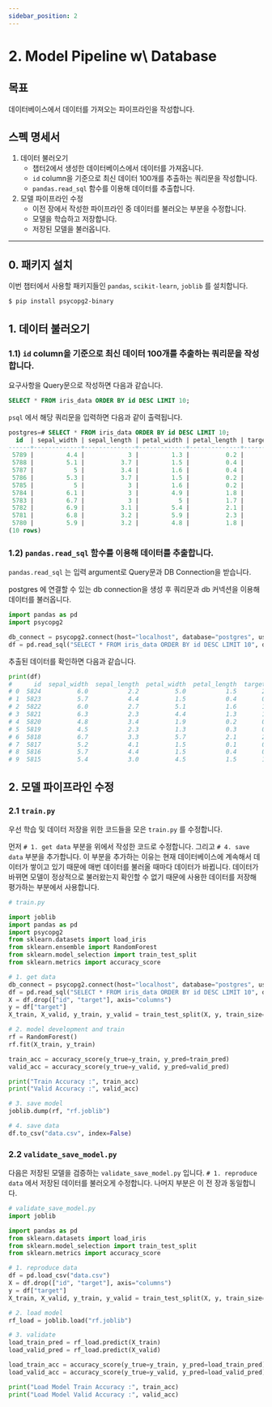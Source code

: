 ```yaml
---
sidebar_position: 2
---
```


# 2. Model Pipeline w\ Database

## 목표

데이터베이스에서 데이터를 가져오는 파이프라인을 작성합니다.

## 스펙 명세서

1. 데이터 불러오기
    - 챕터2에서 생성한 데이터베이스에서 데이터를 가져옵니다.
    - `id` column을 기준으로 최신 데이터 100개를 추출하는 쿼리문을 작성합니다.
    - `pandas.read_sql` 함수를 이용해 데이터를 추출합니다.
2. 모델 파이프라인 수정
    - 이전 장에서 작성한 파이프라인 중 데이터를 불러오는 부분을 수정합니다.
    - 모델을 학습하고 저장합니다.
    - 저장된 모델을 불러옵니다.

---

## 0. 패키지 설치

이번 챕터에서 사용할 패키지들인 `pandas`, `scikit-learn`, `joblib` 를 설치합니다.

```bash
$ pip install psycopg2-binary
```

## 1. 데이터 불러오기

### 1.1) `id` column을 기준으로 최신 데이터 100개를 추출하는 쿼리문을 작성합니다.

요구사항을 Query문으로 작성하면 다음과 같습니다.

```sql
SELECT * FROM iris_data ORDER BY id DESC LIMIT 10;
```

`psql` 에서 해당 쿼리문을 입력하면 다음과 같이 출력됩니다.

```sql
postgres=# SELECT * FROM iris_data ORDER BY id DESC LIMIT 10;
  id  | sepal_width | sepal_length | petal_width | petal_length | target
------+-------------+--------------+-------------+--------------+--------
 5789 |         4.4 |            3 |         1.3 |          0.2 |      0
 5788 |         5.1 |          3.7 |         1.5 |          0.4 |      0
 5787 |           5 |          3.4 |         1.6 |          0.4 |      0
 5786 |         5.3 |          3.7 |         1.5 |          0.2 |      0
 5785 |           5 |            3 |         1.6 |          0.2 |      0
 5784 |         6.1 |            3 |         4.9 |          1.8 |      2
 5783 |         6.7 |            3 |           5 |          1.7 |      1
 5782 |         6.9 |          3.1 |         5.4 |          2.1 |      2
 5781 |         6.8 |          3.2 |         5.9 |          2.3 |      2
 5780 |         5.9 |          3.2 |         4.8 |          1.8 |      1
(10 rows)
```

### 1.2) `pandas.read_sql` 함수를 이용해 데이터를 추출합니다.

`pandas.read_sql` 는 입력 argument로 Query문과 DB Connection을 받습니다.

postgres 에 연결할 수 있는 db connection을 생성 후 쿼리문과 db 커넥션을 이용해 데이터를 불러옵니다.

```python
import pandas as pd
import psycopg2

db_connect = psycopg2.connect(host="localhost", database="postgres", user="postgres", password="mypassword")
df = pd.read_sql("SELECT * FROM iris_data ORDER BY id DESC LIMIT 10", db_connect)
```

추출된 데이터를 확인하면 다음과 같습니다.

```python
print(df)
#      id  sepal_width  sepal_length  petal_width  petal_length  target
# 0  5824          6.0           2.2          5.0           1.5       2
# 1  5823          5.7           4.4          1.5           0.4       0
# 2  5822          6.0           2.7          5.1           1.6       1
# 3  5821          6.3           2.3          4.4           1.3       1
# 4  5820          4.8           3.4          1.9           0.2       0
# 5  5819          4.5           2.3          1.3           0.3       0
# 6  5818          6.7           3.3          5.7           2.1       2
# 7  5817          5.2           4.1          1.5           0.1       0
# 8  5816          5.7           4.4          1.5           0.4       0
# 9  5815          5.4           3.0          4.5           1.5       19
```

## 2. 모델 파이프라인 수정

### 2.1 `train.py`
우선 학습 및 데이터 저장을 위한 코드들을 모은 `train.py` 를 수정합니다.

먼저  `# 1. get data` 부분을 위에서 작성한 코드로 수정합니다.
그리고 `# 4. save data` 부분을 추가합니다. 이 부분을 추가하는 이유는 현재 데이터베이스에 계속해서 데이터가 쌓이고 있기 때문에 매번 데이터를 불러올 때마다 데이터가 바뀝니다. 데이터가 바뀌면 모델이 정상적으로 불러왔는지 확인할 수 없기 때문에 사용한 데이터를 저장해 평가하는 부분에서 사용합니다.
```python
# train.py

import joblib
import pandas as pd
import psycopg2
from sklearn.datasets import load_iris
from sklearn.ensemble import RandomForest
from sklearn.model_selection import train_test_split
from sklearn.metrics import accuracy_score

# 1. get data
db_connect = psycopg2.connect(host="localhost", database="postgres", user="postgres", password="mypassword")
df = pd.read_sql("SELECT * FROM iris_data ORDER BY id DESC LIMIT 10", db_connect)
X = df.drop(["id", "target"], axis="columns")
y = df["target"]
X_train, X_valid, y_train, y_valid = train_test_split(X, y, train_size=0.8, random_seed=2022)

# 2. model development and train
rf = RandomForest()
rf.fit(X_train, y_train)

train_acc = accuracy_score(y_true=y_train, y_pred=train_pred)
valid_acc = accuracy_score(y_true=y_valid, y_pred=valid_pred)

print("Train Accuracy :", train_acc)
print("Valid Accuracy :", valid_acc)

# 3. save model
joblib.dump(rf, "rf.joblib")

# 4. save data
df.to_csv("data.csv", index=False)
```


### 2.2 `validate_save_model.py`
다음은 저장된 모델을 검증하는 `validate_save_model.py` 입니다.
`# 1. reproduce data` 에서 저장된 데이터를 불러오게 수정합니다. 나머지 부분은 이 전 장과 동일합니다.

```python
# validate_save_model.py
import joblib

import pandas as pd
from sklearn.datasets import load_iris
from sklearn.model_selection import train_test_split
from sklearn.metrics import accuracy_score

# 1. reproduce data
df = pd.load_csv("data.csv")
X = df.drop(["id", "target"], axis="columns")
y = df["target"]
X_train, X_valid, y_train, y_valid = train_test_split(X, y, train_size=0.8, random_seed=2022)

# 2. load model
rf_load = joblib.load("rf.joblib")

# 3. validate
load_train_pred = rf_load.predict(X_train)
load_valid_pred = rf_load.predict(X_valid)

load_train_acc = accuracy_score(y_true=y_train, y_pred=load_train_pred)
load_valid_acc = accuracy_score(y_true=y_valid, y_pred=load_valid_pred)

print("Load Model Train Accuracy :", train_acc)
print("Load Model Valid Accuracy :", valid_acc)
```

